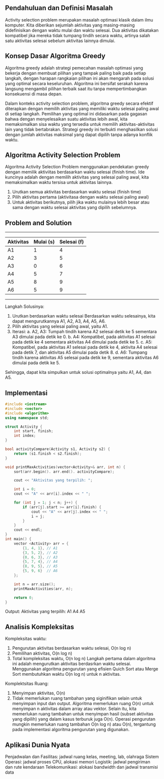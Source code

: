 ## Pendahuluan dan Definisi Masalah
Activity selection problem merupakan masalah optimasi klasik dalam ilmu komputer. Kita diberikan sejumlah aktivitas yang masing-masing didefinisikan dengan waktu mulai dan waktu selesai. Dua aktivitas dikatakan kompatibel jika mereka tidak tumpang tindih secara waktu, artinya salah satu aktivitas selesai sebelum aktivitas lainnya dimulai.

## Konsep Dasar Algoritma Greedy
Algoritma greedy adalah strategi pemecahan masalah optimasi yang bekerja dengan membuat pilihan yang tampak paling baik pada  setiap langkah, dengan harapan rangkaian pilihan ini akan mengarah pada solusi  yang optimal secara keseluruhan. Algoritma ini bersifat serakah karena langsung mengambil pilihan terbaik saat itu tanpa mempertimbangkan konsekuensi di masa depan.

Dalam konteks activity selection problem, algoritma greedy  secara efektif diterapkan dengan memilih aktivitas yang memiliki waktu selesai paling awal di setiap langkah.
Pemilihan yang optimal ini didasarkan pada gagasan bahwa dengan menyelesaikan suatu aktivitas lebih awal, kita memaksimalkan sisa waktu yang tersedia untuk memilih aktivitas-aktivitas lain yang tidak bertabrakan. Strategi greedy ini terbukti menghasilkan solusi dengan jumlah aktivitas maksimal yang dapat dipilih tanpa adanya konflik waktu.

## Algoritma Activity Selection Problem
Algoritma Activity Selection Problem menggunakan pendekatan greedy dengan memilik aktiviitas berdasarkan waktu selesai (finish time). Ide kuncinya adalah dengan memilih aktivitas yang selesai paling awal, kita memaksimalkan waktu tersisa untuk aktivitas lainnya.
1.	Urutkan semua aktivitas berdasarkan waktu selesai  (finish time)
2.	Pilih aktivitas pertama (aktivitasa dengan waktu selesai paling awal)
3.	Untuk aktivitas berikutnya, pilih jika waktu mulainya lebih besar atau sama dengan waktu selesai aktivitas yang dipilih sebelumnya.


## Problem and Solution
-------------------------------------------
| Aktivitas |	Mulai (s)	| Selesai (f) |
|-----------|---------------|-------------|
|A1	        |      1        |      4      |
|A2         |      3        |      5      |
|A3         |      0        |      6      |
|A4	        |      5        |      7      |
|A5	        |      8        |      9      |
|A6	        |      5        |      9      |
-------------------------------------------

Langkah Solusinya:
1.	Urutkan berdasarkan waktu selesai
Berdasarkan waktu selesainya, kita dapat mengurutkannya A1, A2, A3, A4, A5, A6.
2.	Pilih aktivitas yang selesai paling awal, yaitu A1.
3.	Iterasi:
a.	A2, A3: Tumpah tindih karena A2 selesai detik ke 5 sementara A3 dimulai pada detik ke 0.
b.	A4: Kompatibel, pada aktivitas A1 selesai pada detik ke 4 sementara aktivitas A4 dimulai pada detik ke 5.
c.	A5: Kompatibel, pada aktivitas A1 selesai pada detik ke 4, aktivita A4 selesai pada detik 7, dan aktivitas A5 dimulai  pada detik 8.
d.	A6: Tumpang tindih karena aktivitas A5 selesai pada detik ke 9, sementara aktivitas A6 dimulai pada detik ke 5.

Sehingga, dapat kita simpulkan untuk solusi optimalnya yaitu A1, A4, dan A5.

## Implementasi
``` c++
#include <iostream>
#include <vector>
#include <algorithm>
using namespace std;

struct Activity {
    int start, finish;
    int index;
}

bool activityCompare(Activity s1, Activity s2) {
    return (s1.finish < s2.finish);
}

void printMaxActivities(vector<Activity>& arr, int n) {
    sort(arr.begin(). arr.end(). activityCompare);

    cout << "Aktivitas yang terpilih: ";

    int i = 0;
    cout << "A" << arr[i].index << " ";

    for (int j = 1; j < n; j++) {
        if (arr[j].start >= arr[i].finish) {
            cout << "A" << arr[j].index << " ";
            i = j;
        }
    }
    cout << endl;
}
int main() {
    vector <Activity> arr = {
        {1, 4, 1}, // A1
        {3, 5, 2}, // A2
        {0, 6, 3}, // A3
        {5, 7, 4}, // A4
        {8, 9, 5}, // A5
        {5, 9, 6}  // A6
    };

    int n = arr.size();
    printMaxActivities(arr, n);

    return 0;
}
```

Output:
Aktivitas yang terpilih: A1 A4 A5

## Analisis Kompleksitas
Kompleksitas waktu:
1.	Pengurutan aktivitas berdasarkan waktu selesai, O(n log n)
2.	Pemilihan aktivitas, O(n log n)
3.	Total kompleksitas waktu, O(n log n)
Langkah pertama dalam algoritma ini adalah mengurutkan aktivitas berdasrkan waktu selesai. Menggunakan algoritma pengurutan yang efisien Quich Sort atau Merge Sort membutuhkan waktu O(n log n) untuk n aktivitas.

Komplektsitas Ruang:
1.	Menyimpan aktivitas, O(n)
2.	Tidak memerlukan ruang tambahan yang siginifikan selain untuk menyimpan input dan output.
Algoritma memerlukan ruang O(n) untuk menyimpan n aktivitas dalam array atau vektor. Selain itu, kita memerlukan ruang tambahan untuk menyimpan hasil (subset aktivitas yang dipilih) yang dalam kasus terburuk juga O(n). Operasi pengurutan mungkin memerlukan ruang tambahan O(n log n) atau O(n), tergantung pada implementasi algoritma pengurutan yang digunakan.

## Aplikasi Dunia Nyata
Penjadwalan dan Fasilitas: jadwal ruang kelas, meeting, lab, olahraga
Sistem Operasi: jadwal proses CPU, alokasi memori
Logistik: jadwal pengiriman dan rute kendaraan
Telekomunikasi: alokasi bandwidth dan jadwal transmisi data